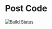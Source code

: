 # Post Code

[![Build Status](https://travis-ci.org/noob9527/post-code.svg?branch=master)](https://travis-ci.org/noob9527/post-code)
